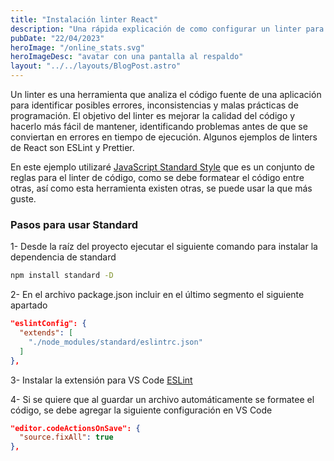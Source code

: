 ```yaml
---
title: "Instalación linter React"
description: "Una rápida explicación de como configurar un linter para React y VS Code."
pubDate: "22/04/2023"
heroImage: "/online_stats.svg"
heroImageDesc: "avatar con una pantalla al respaldo"
layout: "../../layouts/BlogPost.astro"
---
```


Un linter es una herramienta que analiza el código fuente de una aplicación para identificar posibles errores, inconsistencias y malas prácticas de programación. El objetivo del linter es mejorar la calidad del código y hacerlo más fácil de mantener, identificando problemas antes de que se conviertan en errores en tiempo de ejecución. Algunos ejemplos de linters de React son ESLint y Prettier.

En este ejemplo utilizaré [JavaScript Standard Style](https://standardjs.com/) que es un conjunto de reglas para el linter de código, como se debe formatear el código entre otras, así como esta herramienta existen otras, se puede usar la que más guste.

### Pasos para usar Standard

1- Desde la raíz del proyecto ejecutar el siguiente comando para instalar la dependencia de standard

```bash
npm install standard -D
```

2- En el archivo package.json incluir en el último segmento el siguiente apartado

```json
"eslintConfig": {
  "extends": [
    "./node_modules/standard/eslintrc.json"
  ]
},
```

3- Instalar la extensión para VS Code [ESLint](https://marketplace.visualstudio.com/items?itemName=dbaeumer.vscode-eslint)

4- Si se quiere que al guardar un archivo automáticamente se formatee el código, se debe agregar la siguiente configuración en VS Code

```json
"editor.codeActionsOnSave": {
  "source.fixAll": true
},
```
